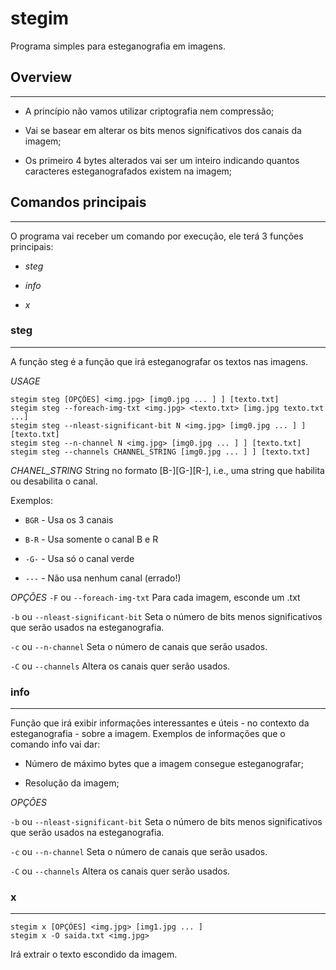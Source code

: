 # stegim

Programa simples para esteganografia em imagens.

## Overview
-----------

* A princípio não vamos utilizar criptografia nem compressão;

* Vai se basear em alterar os bits menos significativos dos canais da imagem;

* Os primeiro 4 bytes alterados vai ser um inteiro indicando quantos caracteres esteganografados existem na imagem;

## Comandos principais
----------------------

O programa vai receber um comando por execução, ele terá 3 funções principais:

* *steg*

* *info*

* *x*

### steg
----------

A função steg é a função que irá esteganografar os textos nas imagens.

*USAGE*

```shell
stegim steg [OPÇÕES] <img.jpg> [img0.jpg ... ] ] [texto.txt]
stegim steg --foreach-img-txt <img.jpg> <texto.txt> [img.jpg texto.txt ...]
stegim steg --nleast-significant-bit N <img.jpg> [img0.jpg ... ] ] [texto.txt]
stegim steg --n-channel N <img.jpg> [img0.jpg ... ] ] [texto.txt]
stegim steg --channels CHANNEL_STRING [img0.jpg ... ] ] [texto.txt]
```

*CHANEL_STRING* String no formato [B-][G-][R-], i.e., uma string que habilita ou desabilita o canal.

Exemplos:

- `BGR` - Usa os 3 canais

- `B-R` - Usa somente o canal B e R

- `-G-` - Usa só o canal verde

- `---` - Não usa nenhum canal (errado!)

*OPÇÕES*
`-F` ou `--foreach-img-txt` Para cada imagem, esconde um .txt

`-b` ou `--nleast-significant-bit` Seta o número de bits menos significativos que serão usados na esteganografia.

`-c` ou `--n-channel` Seta o número de canais que serão usados.

`-C` ou `--channels` Altera os canais quer serão usados.

### info
--------

Função que irá exibir informações interessantes e úteis - no contexto da esteganografia - sobre a imagem. Exemplos de informações que o comando info vai dar:

* Número de máximo bytes que a imagem consegue esteganografar;

* Resolução da imagem;

*OPÇÕES*

`-b` ou `--nleast-significant-bit` Seta o número de bits menos significativos que serão usados na esteganografia.

`-c` ou `--n-channel` Seta o número de canais que serão usados.

`-C` ou `--channels` Altera os canais quer serão usados.

### x
----

```shell
stegim x [OPÇÕES] <img.jpg> [img1.jpg ... ]
stegim x -O saida.txt <img.jpg>
```

Irá extrair o texto escondido da imagem.
